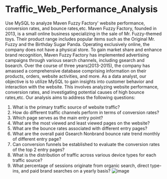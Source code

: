 # Traffic_Web_Performance_Analysis
Use MySQL to analyze Maven Fuzzy Factory' website performance, conversion rates, and bounce rates,etc.
Maven Fuzzy Factory, founded in 2013, is a small online business specializing in the sale of Mr. Fuzzy-themed toys. Their product range includes popular items such as the Original Mr. Fuzzy and the Birthday Sugar Panda. Operating exclusively online, the company does not have a physical store. To gain market share and enhance brand recognition, Maven Fuzzy Factory has implemented advertising campaigns through various search channels, including gsearch and bsearch. Over the course of three years(2013-2015), the company has amassed a comprehensive database comprising information on their products, orders, website activities, and more. As a data analyst, our objective is to utilize MySQL to gain insights into customer behavior and interaction with the website. This involves analyzing website performance, conversion rates, and investigating potential causes of high bounce rates,etc. Our analysis aims to address the following questions:

1.	What is the primary traffic source of website traffic?
2.	How do different traffic channels perform in terms of conversion rates?
3.	Which page serves as the main entry point?
4.	What are the most viewed and least viewed pages on the website?
5.	What are the bounce rates associated with different entry pages?
6.	What are the overall paid Gsearch Nonbrand bounce rate trend monthly of different entry page?
7.	Can conversion funnels be established to evaluate the conversion rates of the top 2 entry  pages?
8.	What is the distribution of traffic across various device types for each traffic source?
9.	What percentage of sessions originate from organic search, direct type-ins, and paid brand searches on a yearly basis?
![image](https://github.com/lightbluening/Traffic_Web_Performance_Analysis/assets/93415125/68e0dec0-fe6f-40a1-b1f7-e14683371e82)
